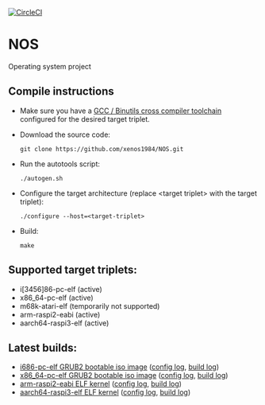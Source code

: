 [![CircleCI](https://circleci.com/gh/xenos1984/NOS.svg?style=svg)](https://circleci.com/gh/xenos1984/NOS)

# NOS
Operating system project

## Compile instructions
*	Make sure you have a [GCC / Binutils cross compiler toolchain](http://wiki.osdev.org/GCC_Cross-Compiler) configured for the desired target triplet.
*	Download the source code:

		git clone https://github.com/xenos1984/NOS.git

*	Run the autotools script:

		./autogen.sh

*	Configure the target architecture (replace &lt;target triplet&gt; with the target triplet):

		./configure --host=<target-triplet>

*	Build:

		make

## Supported target triplets:
* i[3456]86-pc-elf (active)
* x86\_64-pc-elf (active)
* m68k-atari-elf (temporarily not supported)
* arm-raspi2-eabi (active)
* aarch64-raspi3-elf (active)

## Latest builds:
* [i686-pc-elf GRUB2 bootable iso image](http://manuelhohmann.ddns.net/osdev/nosrelease.php?file=i686-pc-elf/mp-acpi/NOS.iso) ([config log](http://manuelhohmann.ddns.net/osdev/nosrelease.php?file=i686-pc-elf/mp-acpi/config.log), [build log](http://manuelhohmann.ddns.net/osdev/nosrelease.php?file=i686-pc-elf/mp-acpi/build.log))
* [x86\_64-pc-elf GRUB2 bootable iso image](http://manuelhohmann.ddns.net/osdev/nosrelease.php?file=x86_64-pc-elf/mp-acpi/NOS.iso) ([config log](http://manuelhohmann.ddns.net/osdev/nosrelease.php?file=x86_64-pc-elf/mp-acpi/config.log), [build log](http://manuelhohmann.ddns.net/osdev/nosrelease.php?file=x86_64-pc-elf/mp-acpi/build.log))
* [arm-raspi2-eabi ELF kernel](http://manuelhohmann.ddns.net/osdev/nosrelease.php?file=arm-raspi2-eabi/mp/Kernel.elf) ([config log](http://manuelhohmann.ddns.net/osdev/nosrelease.php?file=arm-raspi2-eabi/mp/config.log), [build log](http://manuelhohmann.ddns.net/osdev/nosrelease.php?file=arm-raspi2-eabi/mp/build.log))
* [aarch64-raspi3-elf ELF kernel](http://manuelhohmann.ddns.net/osdev/nosrelease.php?file=aarch64-raspi3-elf/mp/Kernel.elf) ([config log](http://manuelhohmann.ddns.net/osdev/nosrelease.php?file=aarch64-raspi3-elf/mp/config.log), [build log](http://manuelhohmann.ddns.net/osdev/nosrelease.php?file=aarch64-raspi3-elf/mp/build.log))
